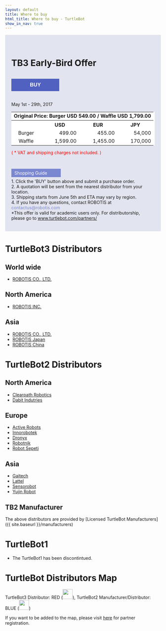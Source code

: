 ```yaml
---
layout: default
title: Where to buy
html_title: Where to buy - TurtleBot
show_in_nav: true
---
```


<style>
  .event_box { background-color:#e2e4ef; padding:20px; margin-bottom:40px; }
  .btn_box { padding:10px 60px; background-color:#5061bf; color:#ffffff; font-weight:bold; font-size:1.2em; border:0px; margin-bottom:20px;  }
  .early-bird  {background-color:#ffffff; margin-bottom: 0px; }
  .early-bird th {text-align:center; }
  .early-bird td {text-align:right; }
  .early-bird .td_l {text-align:left; }
  .early-bird .td_c {text-align:center; }
</style>

<div class="event_box">

  <h1 id="tb3-distributors"  style="padding:15px 0;">TB3 Early-Bird Offer</h1>

  <button onclick="window.open( 'https://goo.gl/forms/BRTL7Bu4L7RcCJAa2', '_blank') " target="_blank"  class="btn_box">BUY</button>

  <p>May 1st - 29th, 2017</p>

  <table class="table table-bordered early-bird">
    <tr>
      <td colspan='4' class="td_l"><b>Original Price: Burger USD 549.00 / Waffle USD 1,799.00</b></td>
    </tr>
    <tr>
      <th></th>
      <th>USD</th>
      <th>EUR</th>
      <th>JPY</th>
    </tr>
    <tr>
      <td class="td_c">Burger</td>
      <td>499.00</td>
      <td>455.00</td>
      <td>54,000</td>
    </tr>
    <tr>
      <td class="td_c">Waffle</td>
      <td>1,599.00</td>
      <td>1,455.00</td>
      <td>170,000</td>
    </tr>
  </table>

  <p style="color:#ff0000;padding-bottom: 30px;">( * VAT and shipping charges not included. )</p>

  <p style="line-height:1.6em;">
    <div style="background-color:#7a87d1; padding:5px 10px; color:#ffffff;width:140px; margin:5px 0; ">Shopping Guide</div>
    1. Click the 'BUY' button above and submit a purchase order. <br/>
    2. A quotation will be sent from the nearest distributor from your location. <br/>
    3. Shipping starts from June 5th and ETA may vary by region. <br/>
    4. If you have any questions, contact ROBOTIS at <span style="color:#7a87d1;">contactus@robotis.com </span><br/>
    *This offer is valid for academic users only. For distributorship, please go to <a href="http://www.turtlebot.com/partners/" target="_blank">www.turtlebot.com/partners/</a>
  </p>

</div>

# TurtleBot3 Distributors

## World wide
- <a href="http://en.robotis.com/">ROBOTIS CO., LTD.</a>

## North America
- <a href="http://robotis.us/">ROBOTIS INC.</a>

## Asia
- <a href="http://www.robotis.com/">ROBOTIS CO., LTD.</a>
- <a href="http://jp.robotis.com/">ROBOTIS Japan</a>
- <a href="http://cn.robotis.com/">ROBOTIS China</a>

# TurtleBot2 Distributors

## North America

- [Clearpath Robotics](http://www.clearpathrobotics.com/turtlebot_2)
- [Dabit Indutries](http://dabit.industries/)

## Europe

- [Active Robots](http://www.active-robots.com/brands/turtlebot)
- [Innorobotek](http://inrobotek.com.tr/ProductWithTab.aspx?MenuID=28)
- [Dronyx](http://www.dronyx.com/)
- [Robotnik](http://www.robotnik.eu/mobile-robots/turtlebot-ros/)
- [Robot Sepeti](http://www.robotsepeti.com/arama/turtlebot)

## Asia

- [Gaitech](http://www.gaitech.hk/)
- [Lattel](http://www.lattel.my/)
- [Sensorobot](http://www.sensorobots.net/)
- [Yujin Robot](http://garage.yujinrobot.com/)

## TB2 Manufacturer

The above distributors are provided by [Licensed TurtleBot Manufacturers]({{ site.baseurl }}/manufacturers)

# TurtleBot1

- The TurtleBot1 has been discontintued.

# TurtleBot Distributors Map

TurtleBot3 Distributor: RED (<img id="pin red" src="{{ site.baseurl }}/assets/images/pin_r.png" alt="" height="32px" />), TurtleBot2 Manufacturer/Distributor: BLUE (<img id="pin blue" src="{{ site.baseurl }}/assets/images/pin_b.png" alt="" height="32px" />)

If you want to be added to the map, please visit <a href="{{ site.baseurl }}/partners">here</a> for partner registration.

<script type="text/javascript" src="https://embed.github.com/view/geojson/turtlebot/map/master/Distributors.geojson"></script>
